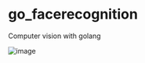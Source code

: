 # go_facerecognition
Computer vision with golang

![image](https://github.com/PyMarcus/go_facerecognition/assets/88283829/8afc6482-e2b4-4935-8f0b-3cdbf7036746)
